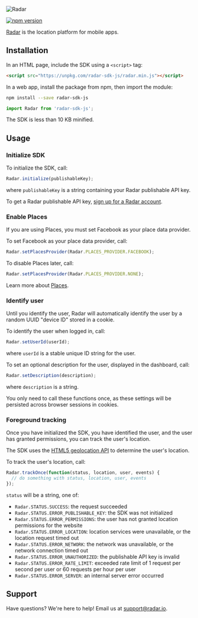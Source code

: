 ![Radar](https://raw.githubusercontent.com/radarlabs/react-native-radar/master/logo.png)

[![npm version](https://badge.fury.io/js/radar-sdk-js.svg)](https://badge.fury.io/js/radar-sdk-js)

[Radar](https://radar.io) is the location platform for mobile apps.

## Installation

In an HTML page, include the SDK using a `<script>` tag:

```html
<script src="https://unpkg.com/radar-sdk-js/radar.min.js"></script>
```

In a web app, install the package from npm, then import the module:

```bash
npm install --save radar-sdk-js
```

```javascript
import Radar from 'radar-sdk-js';
```

The SDK is less than 10 KB minified.

## Usage

### Initialize SDK

To initialize the SDK, call:

```javascript
Radar.initialize(publishableKey);
```

where `publishableKey` is a string containing your Radar publishable API key.

To get a Radar publishable API key, [sign up for a Radar account](https://radar.io).

### Enable Places

If you are using Places, you must set Facebook as your place data provider.

To set Facebook as your place data provider, call:

```javascript
Radar.setPlacesProvider(Radar.PLACES_PROVIDER.FACEBOOK);
```

To disable Places later, call:

```javascript
Radar.setPlacesProvider(Radar.PLACES_PROVIDER.NONE);
```

Learn more about [Places](https://radar.io/documentation/places).

### Identify user

Until you identify the user, Radar will automatically identify the user by a random UUID "device ID" stored in a cookie.

To identify the user when logged in, call:

```javascript
Radar.setUserId(userId);
```

where `userId` is a stable unique ID string for the user.

To set an optional description for the user, displayed in the dashboard, call:

```javascript
Radar.setDescription(description);
```

where `description` is a string.

You only need to call these functions once, as these settings will be persisted across browser sessions in cookies.

### Foreground tracking

Once you have initialized the SDK, you have identified the user, and the user has granted permissions, you can track the user's location.

The SDK uses the [HTML5 geolocation API](https://developer.mozilla.org/en-US/docs/Web/API/Geolocation/Using_geolocation) to determine the user's location.

To track the user's location, call:

```javascript
Radar.trackOnce(function(status, location, user, events) {
  // do something with status, location, user, events
});
```

`status` will be a string, one of:

- `Radar.STATUS.SUCCESS`: the request succeeded
- `Radar.STATUS.ERROR_PUBLISHABLE_KEY`: the SDK was not initialized
- `Radar.STATUS.ERROR_PERMISSIONS`: the user has not granted location permissions for the website
- `Radar.STATUS.ERROR_LOCATION`: location services were unavailable, or the location request timed out
- `Radar.STATUS.ERROR_NETWORK`: the network was unavailable, or the network connection timed out
- `Radar.STATUS.ERROR_UNAUTHORIZED`: the publishable API key is invalid
- `Radar.STATUS.ERROR_RATE_LIMIT`: exceeded rate limit of 1 request per second per user or 60 requests per hour per user
- `Radar.STATUS.ERROR_SERVER`: an internal server error occurred

## Support

Have questions? We're here to help! Email us at [support@radar.io](mailto:support@radar.io).
